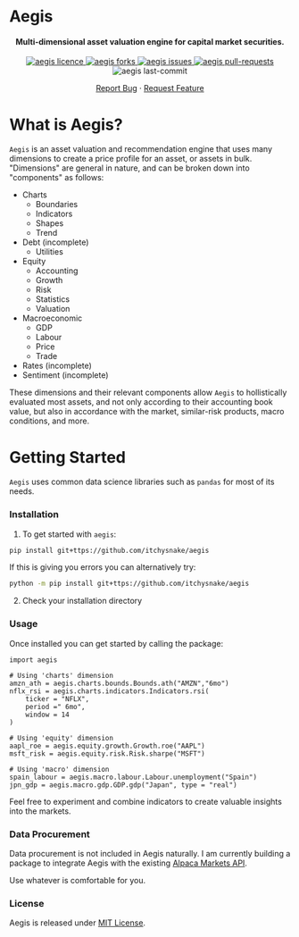 # Aegis
<p align="center">
    </a>
    <h4 align="center">Multi-dimensional asset valuation engine for capital market securities.</h4>
</p>

<div align="center">
    <a href="https://github.com/itchysnake/aegis/blob/master/LICENSE" target="blank">
        <img src="https://img.shields.io/github/license/itchysnake/aegis" alt="aegis licence"/>
    </a>
    <a href="https://github.com/itchysnake/aegis/fork" target="blank">
        <img src="https://img.shields.io/github/forks/itchysnake/aegis" alt="aegis forks"/>
    </a>
    <a href="https://github.com/itchysnake/aegis/issues" target="blank">
        <img src="https://img.shields.io/github/issues/itchysnake/aegis" alt="aegis issues"/>
    </a>
    <a href="https://github.com/itchysnake/aegis/pulls" target="blank">
        <img src="https://img.shields.io/github/issues-pr/itchysnake/aegis" alt="aegis pull-requests"/>
    </a>
    <img src="https://img.shields.io/github/last-commit/itchysnake/aegis" alt="aegis last-commit"/>
</div>

<p align="center">
    <a href="https://github.com/itchysnake/aegis/issues/new/choose">Report Bug</a>
    ·
    <a href="https://github.com/itchysnake/aegis/issues/new/choose">Request Feature</a>
</p>

# What is Aegis?

`Aegis` is an asset valuation and recommendation engine that uses many dimensions to create a price profile for an asset, or assets in bulk. "Dimensions" are general in nature, and can be broken down into "components" as follows:
* Charts
    * Boundaries
    * Indicators
    * Shapes
    * Trend
* Debt (incomplete)
    * Utilities
* Equity
    * Accounting
    * Growth
    * Risk
    * Statistics
    * Valuation
* Macroeconomic
    * GDP
    * Labour
    * Price
    * Trade
* Rates (incomplete)
* Sentiment (incomplete)

These dimensions and their relevant components allow `Aegis` to hollistically evaluated most assets, and not only according to their accounting book value, but also in accordance with the market, similar-risk products, macro conditions, and more.

# Getting Started
`Aegis` uses common data science libraries such as `pandas` for most of its needs.

### Installation
1. To get started with `aegis`:
```bash
pip install git+ttps://github.com/itchysnake/aegis
```

If this is giving you errors you can alternatively try:

```bash
python -m pip install git+ttps://github.com/itchysnake/aegis
```

2. Check your installation directory

### Usage
Once installed you can get started by calling the package:

```
import aegis

# Using 'charts' dimension
amzn_ath = aegis.charts.bounds.Bounds.ath("AMZN","6mo")
nflx_rsi = aegis.charts.indicators.Indicators.rsi(
    ticker = "NFLX", 
    period =" 6mo",
    window = 14
)

# Using 'equity' dimension
aapl_roe = aegis.equity.growth.Growth.roe("AAPL")
msft_risk = aegis.equity.risk.Risk.sharpe("MSFT")

# Using 'macro' dimension
spain_labour = aegis.macro.labour.Labour.unemployment("Spain")
jpn_gdp = aegis.macro.gdp.GDP.gdp("Japan", type = "real")
```

Feel free to experiment and combine indicators to create valuable insights into the markets.

### Data Procurement
Data procurement is not included in Aegis naturally. I am currently building a package to integrate Aegis with the existing [Alpaca Markets API](https://github.com/alpacahq/alpaca-trade-api-python).

Use whatever is comfortable for you.

### License
Aegis is released under [MIT License](https://github.com/itchysnake/aegis/blob/master/LICENSE).